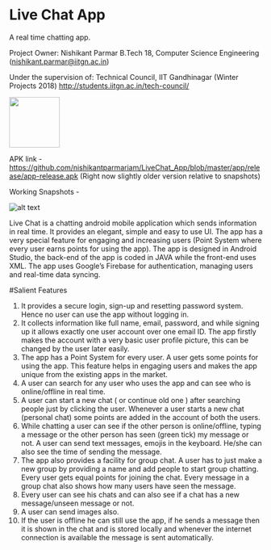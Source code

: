 # Live Chat App

A real time chatting app. 

Project Owner:
Nishikant Parmar
B.Tech 18, Computer Science Engineering
(nishikant.parmar@iitgn.ac.in)

Under the supervision of:
Technical Council, IIT Gandhinagar
(Winter Projects 2018)
http://students.iitgn.ac.in/tech-council/

<img src="https://github.com/nishikantparmariam/LiveChatApp/blob/master/app/src/main/res/drawable/logo.png" width="100" height="100"/>

APK link -
https://github.com/nishikantparmariam/LiveChat_App/blob/master/app/release/app-release.apk
(Right now slightly older version relative to snapshots)

Working Snapshots - 

![alt text](https://github.com/nishikantparmariam/LiveChatApp/blob/master/Collage.png)

Live Chat is a chatting android mobile application which sends information in real time. It provides an elegant, simple and easy to use UI. The app has a very special feature for engaging and increasing users (Point System where every user earns points for using the app).
The app is designed in Android Studio, the back-end of the app is coded in JAVA while the front-end uses XML. The app uses Google’s Firebase for authentication, managing users and real-time data syncing.

#Salient Features
1) It provides a secure login, sign-up and resetting password system. Hence no user can use the app without
logging in.
2) It collects information like full name, email, password, and while signing up it allows exactly one user
account over one email ID. The app firstly makes the account with a very basic user profile picture, this
can be changed by the user later easily.
3) The app has a Point System for every user. A user gets some points for using the app. This feature helps
in engaging users and makes the app unique from the existing apps in the market.
4) A user can search for any user who uses the app and can see who is online/offline in real time.
5) A user can start a new chat ( or continue old one ) after searching people just by clicking the user.
Whenever a user starts a new chat (personal chat) some points are added in the account of both the
users.
6) While chatting a user can see if the other person is online/offline, typing a message or the other person
has seen (green tick) my message or not. A user can send text messages, emojis in the keyboard. He/she
can also see the time of sending the message.
7) The app also provides a facility for group chat. A user has to just make a new group by providing a name
and add people to start group chatting. Every user gets equal points for joining the chat. Every message in
a group chat also shows how many users have seen the message.
8) Every user can see his chats and can also see if a chat has a new message/unseen message or not.
9) A user can send images also.
10) If the user is offline he can still use the app, if he sends a message then it is shown in the chat and is
stored locally and whenever the internet connection is available the message is sent automatically.



